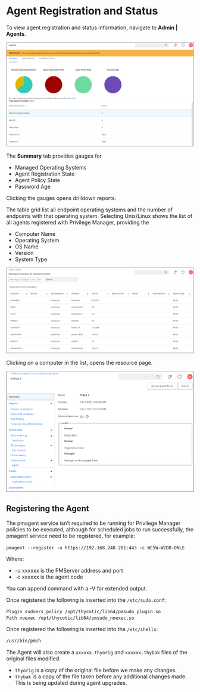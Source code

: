 [title]: # (Registration/Status)
[tags]: # (endpoints)
[priority]: # (4)

# Agent Registration and Status

To view agent registration and status information, navigate to __Admin | Agents__.

![registration and status](../images/agents-overview.png "Agents overview page")

The __Summary__ tab provides gauges for

* Managed Operating Systems
* Agent Registration State
* Agent Policy State
* Password Age

Clicking the gauges opens drilldown reports.

The table grid list all endpoint operating systems and the number of endpoints with that operating system. Selecting Unix/Linux shows the list of all agents registered with Privilege Manager, providing the

* Computer Name
* Operating System
* OS Name
* Version
* System Type

![registration and status](images/reg-nix-agents.png "Agents registration and status page")

Clicking on a computer in the list, opens the resource page.

![agent resource](images/nix-agent-resource.png "Agent resource page")

## Registering the Agent

The pmagent service isn’t required to be running for Privilege Manager policies to be executed, although for scheduled jobs to run successfully, the pmagent service need to be registered, for example:

`pmagent --register -u https://192.168.248.201:443 -c WC5W-W2DD-ONLE`

Where:

* -u xxxxxx is the PMServer address and port
* -c xxxxxx is the agent code

You can append command with a -V for extended output.

Once registered the following is inserted into the `/etc/sudo.conf`:

```bash
Plugin sudoers_policy /opt/thycotic/lib64/pmsudo_plugin.so
Path noexec /opt/thycotic/lib64/pmsudo_noexec.so
```

Once registered the following is inserted into the `/etc/shells`:

```bash
/usr/bin/pmsh
```

The Agent will also create a `xxxxxx.thyorig` and `xxxxxx.thybak` files of the original files modified.

* `thyorig` is a copy of the original file before we make any changes.
* `thybak` is a copy of the file taken before any additional changes made. This is being updated during agent upgrades.
